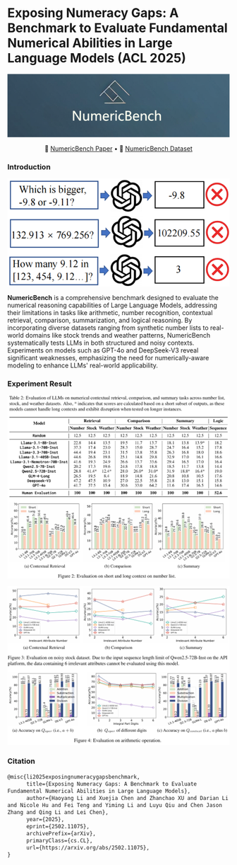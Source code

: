 # Exposing Numeracy Gaps: A Benchmark to Evaluate Fundamental Numerical Abilities in Large Language Models (ACL 2025)

<p align="center">
  <img src="./figure/NumericBench.png" width=1000>
</p>

<p align="center">
    📖 <a href="https://arxiv.org/abs/2502.11075" target="_blank">NumericBench Paper</a> • 🤗 <a href="https://huggingface.co/datasets/TreeAILab/NumericBench" target="_blank">NumericBench Dataset</a>
</p>

### Introduction

<p align="center">
  <img src="./figure/intro_example.png" width=650>
</p>

**NumericBench** is a comprehensive benchmark designed to evaluate the numerical reasoning capabilities of Large Language Models, addressing their limitations in tasks like arithmetic, number recognition, contextual retrieval, comparison, summarization, and logical reasoning. By incorporating diverse datasets ranging from synthetic number lists to real-world domains like stock trends and weather patterns, NumericBench systematically tests LLMs in both structured and noisy contexts. Experiments on models such as GPT-4o and DeepSeek-V3 reveal significant weaknesses, emphasizing the need for numerically-aware modeling to enhance LLMs' real-world applicability.

### Experiment Result

<p align="center">
  <img src="./figure/experiment-1.png" width=650>
</p>

<p align="center">
  <img src="./figure/experiment-2.png" width=650>
</p>


### Citation

```
@misc{li2025exposingnumeracygapsbenchmark,
      title={Exposing Numeracy Gaps: A Benchmark to Evaluate Fundamental Numerical Abilities in Large Language Models}, 
      author={Haoyang Li and Xuejia Chen and Zhanchao XU and Darian Li and Nicole Hu and Fei Teng and Yiming Li and Luyu Qiu and Chen Jason Zhang and Qing Li and Lei Chen},
      year={2025},
      eprint={2502.11075},
      archivePrefix={arXiv},
      primaryClass={cs.CL},
      url={https://arxiv.org/abs/2502.11075}, 
}
```
